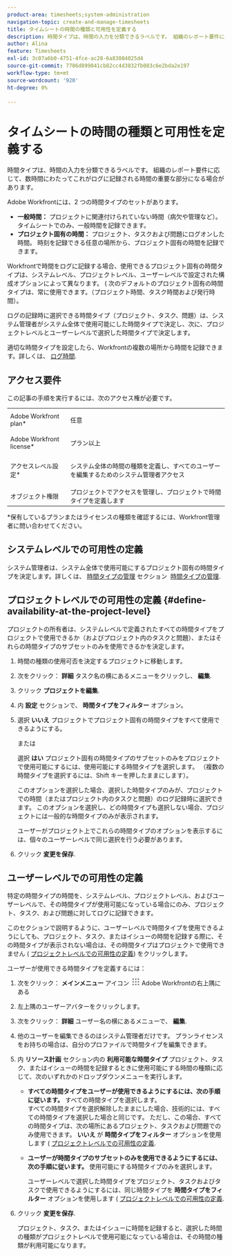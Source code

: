 ```yaml
---
product-area: timesheets;system-administration
navigation-topic: create-and-manage-timesheets
title: タイムシートの時間の種類と可用性を定義する
description: 時間タイプは、時間の入力を分類できるラベルです。 組織のレポート要件に応じて、数時間にわたってこれがログに記録される時間の重要な部分になる場合があります。
author: Alina
feature: Timesheets
exl-id: 3c07a6b0-4751-4fce-ac28-6a83084025d4
source-git-commit: 7786d899841cb82cc4d3832fb083c6e2bda2e197
workflow-type: tm+mt
source-wordcount: '920'
ht-degree: 0%

---
```


# タイムシートの時間の種類と可用性を定義する

時間タイプは、時間の入力を分類できるラベルです。 組織のレポート要件に応じて、数時間にわたってこれがログに記録される時間の重要な部分になる場合があります。

Adobe Workfrontには、2 つの時間タイプのセットがあります。

* **一般時間：** プロジェクトに関連付けられていない時間（病欠や管理など）。 タイムシートでのみ、一般時間を記録できます。
* **プロジェクト固有の時間：** プロジェクト、タスクおよび問題にログオンした時間。 時刻を記録できる任意の場所から、プロジェクト固有の時間を記録できます。

Workfrontで時間をログに記録する場合、使用できるプロジェクト固有の時間タイプは、システムレベル、プロジェクトレベル、ユーザーレベルで設定された構成オプションによって異なります。 ( 次のデフォルトのプロジェクト固有の時間タイプは、常に使用できます。（プロジェクト時間、タスク時間および発行時間）。

ログの記録時に選択できる時間タイプ（プロジェクト、タスク、問題）は、システム管理者がシステム全体で使用可能にした時間タイプで決定し、次に、プロジェクトレベルとユーザーレベルで選択した時間タイプで決定します。

適切な時間タイプを設定したら、Workfrontの複数の場所から時間を記録できます。詳しくは、 [ログ時間](../../timesheets/create-and-manage-timesheets/log-time.md).

## アクセス要件

この記事の手順を実行するには、次のアクセス権が必要です。

<table style="table-layout:auto"> 
 <col> 
 </col> 
 <col> 
 </col> 
 <tbody> 
  <tr> 
   <td role="rowheader">Adobe Workfront plan*</td> 
   <td> <p>任意</p> </td> 
  </tr> 
  <tr> 
   <td role="rowheader">Adobe Workfront license*</td> 
   <td> <p>プラン以上</p> </td> 
  </tr> 
  <tr> 
   <td role="rowheader">アクセスレベル設定*</td> 
   <td> <p>システム全体の時間の種類を定義し、すべてのユーザーを編集するためのシステム管理者アクセス</p> </td> 
  </tr> 
  <tr> 
   <td role="rowheader">オブジェクト権限</td> 
   <td>プロジェクトでアクセスを管理し、プロジェクトで時間タイプを定義します</td> 
  </tr> 
 </tbody> 
</table>

&#42;保有しているプランまたはライセンスの種類を確認するには、Workfront管理者に問い合わせてください。

## システムレベルでの可用性の定義

システム管理者は、システム全体で使用可能にするプロジェクト固有の時間タイプを決定します。詳しくは、 [時間タイプの管理](../../administration-and-setup/set-up-workfront/configure-timesheets-schedules/hour-types.md) セクション  [時間タイプの管理](../../administration-and-setup/set-up-workfront/configure-timesheets-schedules/hour-types.md).

## プロジェクトレベルでの可用性の定義 {#define-availability-at-the-project-level}

プロジェクトの所有者は、システムレベルで定義されたすべての時間タイプをプロジェクトで使用できるか（およびプロジェクト内のタスクと問題）、またはそれらの時間タイプのサブセットのみを使用できるかを決定します。 

1. 時間の種類の使用可否を決定するプロジェクトに移動します。
1. 次をクリック： **詳細** タスク名の横にあるメニューをクリックし、 **編集**.

1. クリック **プロジェクトを編集**.
1. 内 **設定** セクションで、 **時間タイプをフィルター** オプション。

1. 選択 **いいえ** プロジェクトでプロジェクト固有の時間タイプをすべて使用できるようにする。

   または

   選択 **はい** プロジェクト固有の時間タイプのサブセットのみをプロジェクトで使用可能にするには、使用可能にする時間タイプを選択します。 （複数の時間タイプを選択するには、Shift キーを押したままにします）。

   このオプションを選択した場合、選択した時間タイプのみが、プロジェクトでの時間（またはプロジェクト内のタスクと問題）のログ記録時に選択できます。 このオプションを選択し、どの時間タイプも選択しない場合、プロジェクトには一般的な時間タイプのみが表示されます。

   ユーザーがプロジェクト上でこれらの時間タイプのオプションを表示するには、個々のユーザーレベルで同じ選択を行う必要があります。

1. クリック **変更を保存**.

## ユーザーレベルでの可用性の定義

特定の時間タイプの時間を、システムレベル、プロジェクトレベル、およびユーザーレベルで、その時間タイプが使用可能になっている場合にのみ、プロジェクト、タスク、および問題に対してログに記録できます。

このセクションで説明するように、ユーザーレベルで時間タイプを使用できるようにしても、プロジェクト、タスク、またはイシューの時間を記録する際に、その時間タイプが表示されない場合は、その時間タイプはプロジェクトで使用できません ( [プロジェクトレベルでの可用性の定義](#define-availability-at-the-project-level)) をクリックします。

ユーザーが使用できる時間タイプを定義するには：

1. 次をクリック： **メインメニュー** アイコン ![](assets/main-menu-icon.png) Adobe Workfrontの右上隅にある

1. 左上隅のユーザーアバターをクリックします。
1. 次をクリック： **詳細** ユーザー名の横にあるメニューで、 **編集**.

1. 他のユーザーを編集できるのはシステム管理者だけです。 プランライセンスをお持ちの場合は、自分のプロファイルで時間タイプを編集できます。
1. 内 **リソース計画** セクション内の **利用可能な時間タイプ** プロジェクト、タスク、またはイシューの時間を記録するときに使用可能にする時間の種類に応じて、次のいずれかのドロップダウンメニューを実行します。

   * **すべての時間タイプをユーザーが使用できるようにするには、次の手順に従います。** すべての時間タイプを選択します。\
      すべての時間タイプを選択解除したままにした場合、技術的には、すべての時間タイプを選択した場合と同じです。 ただし、この場合、すべての時間タイプは、次の場所にあるプロジェクト、タスクおよび問題でのみ使用できます。 **いいえ** が **時間タイプをフィルター** オプションを使用します ( [プロジェクトレベルでの可用性の定義](#define-availability-at-the-project-level).
   * **ユーザーが時間タイプのサブセットのみを使用できるようにするには、次の手順に従います。** 使用可能にする時間タイプのみを選択します。

      ユーザーレベルで選択した時間タイプをプロジェクト、タスクおよびタスクで使用できるようにするには、同じ時間タイプを **時間タイプをフィルター** オプションを使用します ( [プロジェクトレベルでの可用性の定義](#define-availability-at-the-project-level).

1. クリック **変更を保存**.

   プロジェクト、タスク、またはイシューに時間を記録すると、選択した時間の種類がプロジェクトレベルで使用可能になっている場合は、その時間の種類が利用可能になります。

